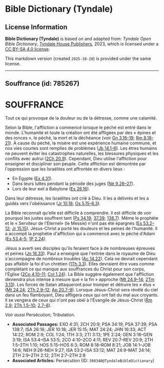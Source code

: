 # Bible Dictionary (Tyndale)

## License Information

**Bible Dictionary (Tyndale)** is based on and adapted from: _Tyndale Open Bible Dictionary_, [Tyndale House Publishers](https://tyndaleopenresources.com/), 2023, which is licensed under a [CC BY-SA 4.0 license](https://creativecommons.org/licenses/by-sa/4.0/legalcode.en).

This markdown version (created `2025-10-20`) is provided under the same license.



--------------------------------

## Souffrance (id: 785267)

SOUFFRANCE
==========

Tout ce qui provoque de la douleur ou de la détresse, comme une calamité.

Selon la Bible, l'affliction a commencé lorsque le péché est entré dans le monde. L'humanité et toute la création ont été affligées par des « épines et des ronces », le péché, la mort et la déchéance (voir [Gn 3\.16–19](https://ref.ly/Gen3:16-Gen3:19); [Rm 8\.18–21](https://ref.ly/Rom8:18-Rom8:21)). À cause du péché, la misère est une expérience humaine commune, et nos vies courtes sont remplies de problèmes ([Jb 14\.1–6](https://ref.ly/Job14:1-Job14:6)). Les êtres humains ne peuvent éviter les catastrophes naturelles, les blessures physiques et les conflits avec autrui ([2Ch 20\.9](https://ref.ly/2Chr20:9)). Cependant, Dieu utilise l'affliction pour enseigner et discipliner son peuple. Cette affliction est démontrée par l'oppression que les Israélites ont affrontée en divers lieux :

* En Égypte ([Ex 4\.31](https://ref.ly/Exod4:31)).
* Dans leurs luttes pendant la période des juges ([Né 9\.26–27](https://ref.ly/Neh9:26-Neh9:27)).
* Lors de leur exil à Babylone ([Es 26\.16](https://ref.ly/Isa26:16)).

Dans leur détresse, les Israélites ont crié à Dieu. Il les a délivrés et les a guidés vers l'obéissance ([Jr 10\.18](https://ref.ly/Jer10:18); [Os 5\.15–6\.3](https://ref.ly/Hos5:15-Hos6:3)).

La Bible reconnaît qu'elle est difficile à comprendre. Il est difficile de voir pourquoi les justes souffrent tant ([Ps 34\.19](https://ref.ly/Ps34:19); [37\.39](https://ref.ly/Ps37:39); [138\.7](https://ref.ly/Ps138:7)). Même le prophète et le « Serviteur de l'Éternel» (le Messie) n'ont pas été épargnés ([Es 53\.2–12](https://ref.ly/Isa53:2-Isa53:12); [Jr 15\.15](https://ref.ly/Jer15:15)). Jésus\-Christ a porté les douleurs et les peines de l'humanité. Il a accompli la prophétie d'affliction qui a commencé avec le péché d'Adam ([Es 53\.4–5](https://ref.ly/Isa53:4-Isa53:5); [1P 2\.24](https://ref.ly/1Pet2:24)).

Jésus a averti ses disciples qu'ils feraient face à de nombreuses épreuves et peines ([Jn 16\.33](https://ref.ly/John16:33)). Paul a enseigné que l'entrée dans le royaume de Dieu s'accompagne de nombreux troubles ([Ac 14\.22](https://ref.ly/Acts14:22)). Cela ne devrait cependant pas affaiblir la foi d'un chrétien ([1Th 3\.3](https://ref.ly/1Thess3:3)). Elles devraient être vues comme complétant ce qui manque aux souffrances du Christ pour son corps, l'Église ([2Co 4\.10–11](https://ref.ly/2Cor4:10-2Cor4:11); [Col 1\.24](https://ref.ly/Col1:24)). La Bible suggère également que l'affliction deviendra plus intense à mesure que « la fin » approche ([Mt 24\.9–14](https://ref.ly/Matt24:9-Matt24:14); [2Tm 3\.13](https://ref.ly/2Tim3:13)). Les forces de Satan attaqueront pour tromper et détruire les « élus » ([Mt 24\.24](https://ref.ly/Matt24:24); [2Th 2\.9–12](https://ref.ly/2Thess2:9-2Thess2:12); [Ap 20\.7–9](https://ref.ly/Rev20:7-Rev20:9)). Lorsque Jésus\-Christ sera révélé du ciel dans un feu flamboyant, Dieu affligera ceux qui ont fait du mal aux croyants. Il se vengera de ceux qui n'ont pas obéi à l'Évangile de Jésus\-Christ ([Rm 2\.9](https://ref.ly/Rom2:9); [2Th 1\.5–10](https://ref.ly/2Thess1:5-2Thess1:10); [2\.7–8](https://ref.ly/2Thess2:7-2Thess2:8)).

*Voir aussi* Persécution; Tribulation.

* **Associated Passages:** EXO 4:31; 2CH 20:9; PSA 34:19; PSA 37:39; PSA 138:7; ISA 26:16; JER 10:18; JER 15:15; MAT 24:24; JHN 16:33; ACT 14:22; ROM 2:9; COL 1:24; 1TH 3:3; 2TI 3:13; 1PE 2:24; GEN 3:16–GEN 3:19; ISA 53:4–ISA 53:5; 2CO 4:10–2CO 4:11; REV 20:7–REV 20:9; 2TH 1:5–2TH 1:10; HOS 5:15–HOS 6:3; ROM 8:18–ROM 8:21; JOB 14:1–JOB 14:6; NEH 9:26–NEH 9:27; ISA 53:2–ISA 53:12; MAT 24:9–MAT 24:14; 2TH 2:9–2TH 2:12; 2TH 2:7–2TH 2:8
* **Associated Articles:** Persécution (ID: `390340@TyndaleBibleDictionary`)

